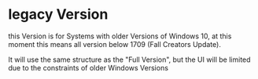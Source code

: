 # legacy Version
this Version is for Systems with older Versions of Windows 10,
at this moment this means all version below 1709 (Fall Creators Update).

It will use the same structure as the "Full Version", but the UI will be limited due to the constraints of older Windows Versions